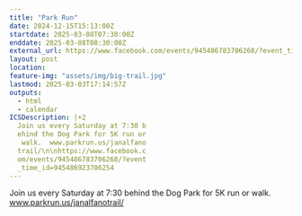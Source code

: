 ```yaml
---
title: "Park Run"
date: 2024-12-15T15:13:00Z
startdate: 2025-03-08T07:30:00Z
enddate: 2025-03-08T08:30:00Z
external_url: https://www.facebook.com/events/945486783706268/?event_time_id=945486923706254
layout: post
location: 
feature-img: "assets/img/big-trail.jpg"
lastmod: 2025-03-03T17:14:57Z
outputs:
  - html
  - calendar
ICSDescription: |+2
  Join us every Saturday at 7:30 b  ehind the Dog Park for 5K run or   walk.  www.parkrun.us/janalfano  trail/\n\nhttps://www.facebook.c  om/events/945486783706268/?event  _time_id=945486923706254
---
```


Join us every Saturday at 7&#58;30 behind the Dog Park for 5K run or walk.  www.parkrun.us/janalfanotrail/<br>
  <br>
  

